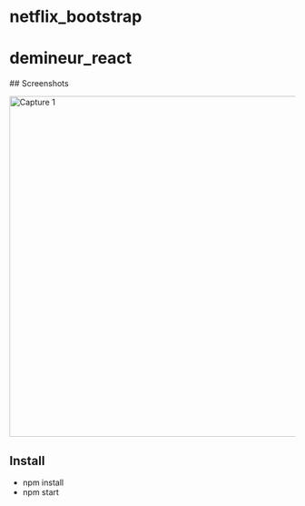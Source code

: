 # netflix_bootstrap


# demineur_react

</h1>
## Screenshots

<img
		width="600"
		alt="Capture 1"
		src="https://zupimages.net/up/21/51/0lqp.png">

## Install

- npm install
- npm start 
